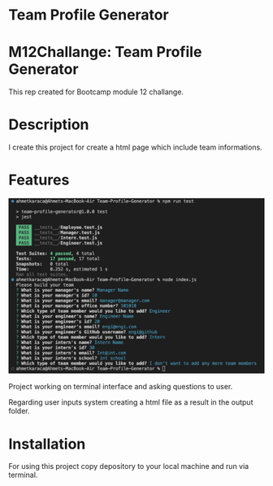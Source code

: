 # Team Profile Generator

# M12Challange: Team Profile Generator

This rep created for Bootcamp module 12 challange.

# Description

I create this project for create a html page which include team informations.

# Features

![Screenshot](screenshot.png)

Project working on terminal interface and asking questions to user.

Regarding user inputs system creating a html file as a result in the output folder.

# Installation

For using this project copy depository to your local machine and run via terminal.
